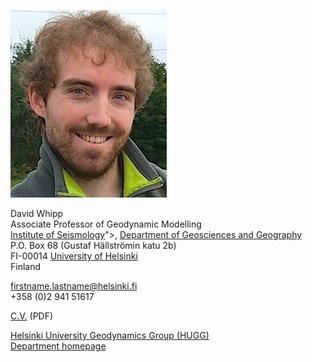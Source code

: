 ![Dave Whipp](images/dw_face.jpg)

David Whipp<br/>
Associate Professor of Geodynamic Modelling<br>
[Institute of Seismology](http://www.helsinki.fi/geo/seismo/english/index.html)">, [Department of Geosciences and Geography](http://www.helsinki.fi/geo/english/index.html)<br/>
P.O. Box 68 (Gustaf Hällströmin katu 2b)<br/>
FI-00014 [University of Helsinki](http://www.helsinki.fi/university/)<br/>
Finland

firstname.lastname@helsinki.fi<br/>
+358 (0)2 941 51617

[C.V.](pdf/whipp_CV.pdf) (PDF)

[Helsinki University Geodynamics Group (HUGG)](https://wiki.helsinki.fi/x/3xjABg)<br/>
[Department homepage](http://www.helsinki.fi/geo/staff/whipp/)
